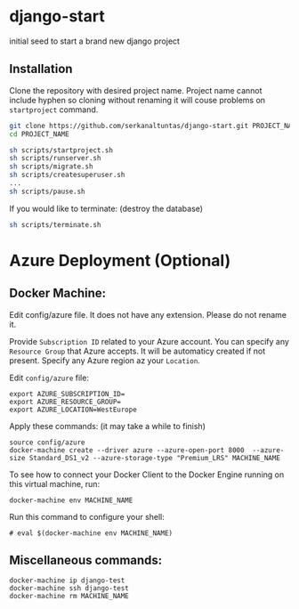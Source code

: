 # django-start
initial seed to start a brand new django project

## Installation

Clone the repository with desired project name. Project name cannot include hyphen so cloning without renaming it will couse problems on `startproject` command.

````bash
git clone https://github.com/serkanaltuntas/django-start.git PROJECT_NAME
cd PROJECT_NAME
````

````bash
sh scripts/startproject.sh
sh scripts/runserver.sh
sh scripts/migrate.sh
sh scripts/createsuperuser.sh
...
sh scripts/pause.sh
````

If you would like to terminate: (destroy the database)
````bash
sh scripts/terminate.sh
````

# Azure Deployment (Optional)

## Docker Machine:

Edit config/azure file. It does not have any extension. Please do not rename it.

Provide `Subscription ID` related to your Azure account. You can specify any `Resource Group` that Azure accepts. It will be automaticy created if not present. Specify any Azure region az your `Location`.

Edit `config/azure` file:
````
export AZURE_SUBSCRIPTION_ID=
export AZURE_RESOURCE_GROUP=
export AZURE_LOCATION=WestEurope
````

Apply these commands: (it may take a while to finish)
```
source config/azure
docker-machine create --driver azure --azure-open-port 8000  --azure-size Standard_DS1_v2 --azure-storage-type "Premium_LRS" MACHINE_NAME

```
To see how to connect your Docker Client to the Docker Engine running on this virtual machine, run:

```
docker-machine env MACHINE_NAME
```

Run this command to configure your shell: 
```
# eval $(docker-machine env MACHINE_NAME)
```

## Miscellaneous commands:
```
docker-machine ip django-test
docker-machine ssh django-test
docker-machine rm MACHINE_NAME
```